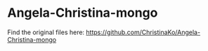 Angela-Christina-mongo
======================

Find the original files here: https://github.com/ChristinaKo/Angela-Christina-mongo